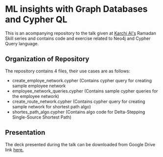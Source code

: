 # ML insights with Graph Databases and Cypher QL

This is an acompanying repository to the talk given at [Karchi AI's](https://karachidotai.com) Ramadan Skill series and contains code and exercise related to Neo4j and Cypher Query language.


## Organization of Repository
The repository contains 4 files, their use cases are as follows:

- create_employe_network.cypher (Contains cypher query for creating sample employee network </br>
- employee_network_queries.cypher (Contains sample cypher queries for the employee network)</br>
- create_route_network.cypher (Contains cypher query for creating sample network for shortest path algo)</br>
- shortes_path_algo.cypher (Contains algo code for Delta-Stepping Single-Source Shortest Path)</br>

## Presentation
The deck presented during the talk can be downloaded from Google Drive link [here.](https://drive.google.com/file/d/1bZlTUc9zJY6wvzY9ysLXkUPmQ2_pnB3-/view?usp=drive_link)

